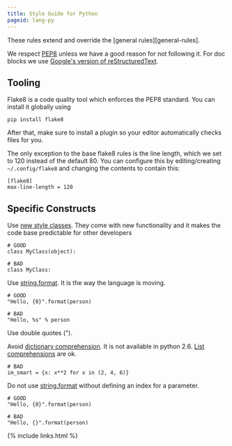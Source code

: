 ```yaml
---
title: Style Guide for Python
pageid: lang-py
---
```


These rules extend and override the [general rules][general-rules].

We respect [PEP8](https://www.python.org/dev/peps/pep-0008/) unless we have a good reason for not following it.  For doc blocks we use [Google's version of reStructuredText](http://sphinxcontrib-napoleon.readthedocs.org/en/latest/example_google.html).


Tooling
-------

Flake8 is a code quality tool which enforces the PEP8 standard.  You can install it globally using

    pip install flake8

After that, make sure to install a plugin so your editor automatically checks files for you.

The only exception to the base flake8 rules is the line length, which we set to 120 instead of the default 80.  You can configure this by
editing/creating `~/.config/flake8` and changing the contents to contain this:

    [flake8]
    max-line-length = 120


Specific Constructs
-------------------
 
Use [new style classes](https://www.python.org/doc/newstyle/).  They come with new functionality and it makes the code base predictable for other developers

    # GOOD
    class MyClass(object):

    # BAD
    class MyClass:

Use [string.format](https://docs.python.org/2/library/stdtypes.html#str.format).  It is the way the language is moving.

    # GOOD
    "Hello, {0}".format(person)

    # BAD
    "Hello, %s" % person

Use double quotes (").

Avoid [dictionary comprehension](https://www.python.org/dev/peps/pep-0274/).  It is not available in python 2.6.  [List comprehensions](https://docs.python.org/2/tutorial/datastructures.html#list-comprehensions) are ok.

    # BAD
    im_smart = {x: x**2 for x in (2, 4, 6)}

Do not use [string.format](https://docs.python.org/2/library/stdtypes.html#str.format) without defining an index for a parameter.

    # GOOD
    "Hello, {0}".format(person)

    # BAD
    "Hello, {}".format(person)


{% include links.html %}
